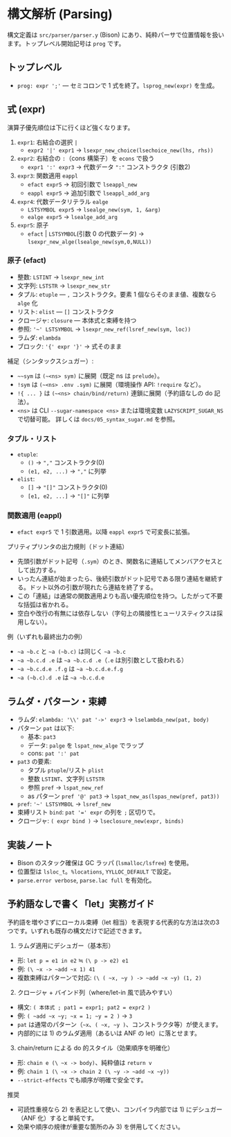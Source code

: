 # 構文解析 (Parsing)

構文定義は `src/parser/parser.y` (Bison) にあり、純粋パーサで位置情報を扱います。トップレベル開始記号は `prog` です。

## トップレベル

- `prog: expr ';'` — セミコロンで 1 式を終了。`lsprog_new(expr)` を生成。

## 式 (expr)

演算子優先順位は下に行くほど強くなります。

1. `expr1`: 右結合の選択 `|`
   - `expr2 '|' expr1` → `lsexpr_new_choice(lsechoice_new(lhs, rhs))`
2. `expr2`: 右結合の `:`（cons 構築子）を `econs` で扱う
   - `expr1 ':' expr3` → 代数データ `":"` コンストラクタ (引数2)
3. `expr3`: 関数適用 `eappl`
   - `efact expr5` → 初回引数で `lseappl_new`
   - `eappl expr5` → 追加引数で `lseappl_add_arg`
4. `expr4`: 代数データリテラル `ealge`
   - `LSTSYMBOL expr5` → `lsealge_new(sym, 1, &arg)`
   - `ealge expr5` → `lsealge_add_arg`
5. `expr5`: 原子
   - `efact` | `LSTSYMBOL`(引数 0 の代数データ) → `lsexpr_new_alge(lsealge_new(sym,0,NULL))`

### 原子 (efact)
- 整数: `LSTINT` → `lsexpr_new_int`
- 文字列: `LSTSTR` → `lsexpr_new_str`
- タプル: `etuple` — `,` コンストラクタ。要素 1 個ならそのまま値、複数なら `alge` 化
- リスト: `elist` — `[]` コンストラクタ
- クロージャ: `closure` — 本体式と束縛を持つ
- 参照: `'~' LSTSYMBOL` → `lsexpr_new_ref(lsref_new(sym, loc))`
- ラムダ: `elambda`
- ブロック: `'{' expr '}'` → 式そのまま

補足（シンタックスシュガー）:
- `~~sym` は `(~<ns> sym)` に展開（既定 ns は `prelude`）。
- `!sym` は `(~<ns> .env .sym)` に展開（環境操作 API: `!require` など）。
- `!{ ... }` は `(~<ns> chain/bind/return)` 連鎖に展開（予約語なしの do 記法）。
- `<ns>` は CLI `--sugar-namespace <ns>` または環境変数 `LAZYSCRIPT_SUGAR_NS` で切替可能。
詳しくは `docs/05_syntax_sugar.md` を参照。

### タプル・リスト
- `etuple`:
  - `()` → `","` コンストラクタ(0)
  - `(e1, e2, ...)` → `","` に列挙
- `elist`:
  - `[]` → `"[]"` コンストラクタ(0)
  - `[e1, e2, ...]` → `"[]"` に列挙

### 関数適用 (eappl)
- `efact expr5` で 1 引数適用。以降 `eappl expr5` で可変長に拡張。

プリティプリンタの出力規則（ドット連結）

- 先頭引数がドット記号（`.sym`）のとき、関数名に連結してメンバアクセスとして出力する。
- いったん連結が始まったら、後続引数がドット記号である限り連結を継続する。ドット以外の引数が現れたら連結を終了する。
- この「連結」は通常の関数適用よりも高い優先順位を持つ。したがって不要な括弧は省かれる。
- 空白や改行の有無には依存しない（字句上の隣接性ヒューリスティクスは採用しない）。

例（いずれも最終出力の例）

- `~a ~b.c` と `~a (~b.c)` は同じく `~a ~b.c`
- `~a ~b.c.d .e` は `~a ~b.c.d .e`（`.e` は別引数として扱われる）
- `~a ~b.c.d.e .f.g` は `~a ~b.c.d.e.f.g`
- `~a (~b.c).d .e` は `~a ~b.c.d.e`

## ラムダ・パターン・束縛

- ラムダ: `elambda: '\\' pat '->' expr3` → `lselambda_new(pat, body)`
- パターン `pat` は以下:
  - 基本: `pat3`
  - データ: `palge` を `lspat_new_alge` でラップ
  - cons: `pat ':' pat`
- `pat3` の要素:
  - タプル `ptuple`/リスト `plist`
  - 整数 `LSTINT`、文字列 `LSTSTR`
  - 参照 `pref` → `lspat_new_ref`
  - as パターン `pref '@' pat3` → `lspat_new_as(lspas_new(pref, pat3))`
- `pref`: `'~' LSTSYMBOL` → `lsref_new`
- 束縛リスト `bind`: `pat '=' expr` の列を `;` 区切りで。
- クロージャ: `( expr bind )` → `lseclosure_new(expr, binds)`

## 実装ノート
- Bison のスタック確保は GC ラッパ (`lsmalloc/lsfree`) を使用。
- 位置型は `lsloc_t`。`%locations`, `YYLLOC_DEFAULT` で設定。
- `parse.error verbose`, `parse.lac full` を有効化。

## 予約語なしで書く「let」実務ガイド

予約語を増やさずにローカル束縛（let 相当）を表現する代表的な方法は次の3つです。いずれも既存の構文だけで記述できます。

1) ラムダ適用にデシュガー（基本形）
- 形: `let p = e1 in e2` ≒ `(\ p -> e2) e1`
- 例: `(\ ~x -> ~add ~x 1) 41`
- 複数束縛はパターンで対応: `(\ ( ~x, ~y ) -> ~add ~x ~y) (1, 2)`

2) クロージャ + バインド列（where/let-in 風で読みやすい）
- 構文: `( 本体式 ; pat1 = expr1; pat2 = expr2 )`
- 例: `( ~add ~x ~y; ~x = 1; ~y = 2 )` → `3`
- `pat` は通常のパターン（`~x`、`( ~x, ~y )`、コンストラクタ等）が使えます。
- 内部的には 1) のラムダ適用（あるいは ANF の let）に落とせます。

3) chain/return による do 的スタイル（効果順序を明確化）
- 形: `chain e (\ ~x -> body)`、純粋値は `return v`
- 例: `chain 1 (\ ~x -> chain 2 (\ ~y -> ~add ~x ~y))`
- `--strict-effects` でも順序が明確で安全です。

推奨
- 可読性重視なら 2) を表記として使い、コンパイラ内部では 1) にデシュガー（ANF 化）すると単純です。
- 効果や順序の規律が重要な箇所のみ 3) を併用してください。
